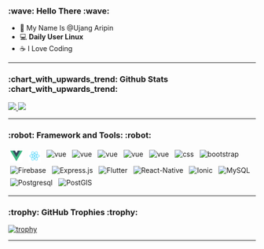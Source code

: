 <h3>:wave: Hello There :wave:</h3>

- :cowboy_hat_face: My Name Is @Ujang Aripin
- :computer: <b>Daily User Linux</b>
- :coffee: I Love Coding

<hr/>
<h3>:chart_with_upwards_trend: Github Stats :chart_with_upwards_trend:</h3>
<p align="left">
<a href="https://github.com/ujangaripin24">
  <img height="150em" src="https://github-readme-stats.vercel.app/api?username=ujangaripin24&theme=tokyonight&show_icons=true&count_private=true"/>
  <img height="150em" src="https://github-readme-stats-eight-theta.vercel.app/api/top-langs/?username=ujangaripin24&layout=compact&langs_count=12&theme=tokyonight&count_private=true"/>
</a>
</p>
<hr/>

<h3>:robot: Framework and Tools: :robot:</h3>
<p align="left">
<img title="Vue JS" src="https://raw.githubusercontent.com/github/explore/80688e429a7d4ef2fca1e82350fe8e3517d3494d/topics/vue/vue.png" alt="vue" height="25" style="vertical-align:top; margin-left: 15; margin:4px">
<img title="React JS" src="https://raw.githubusercontent.com/github/explore/80688e429a7d4ef2fca1e82350fe8e3517d3494d/topics/react/react.png" alt="vue" height="25" style="vertical-align:top; margin-left: 15; margin:4px">
<img title="Angular" src="https://www.wizcase.com/wp-content/uploads/2022/08/Angular-logo.png" alt="vue" height="25" style="vertical-align:top; margin-left: 15; margin:4px">
<img title="Next JS" src="https://www.openxcell.com/wp-content/uploads/2021/11/dango-inner-2.png" alt="vue" height="25" style="vertical-align:top; margin-left: 15; margin:4px">
<img title="Vite" src="https://upload.wikimedia.org/wikipedia/commons/thumb/f/f1/Vitejs-logo.svg/1039px-Vitejs-logo.svg.png" alt="vue" height="25" style="vertical-align:top; margin-left: 15; margin:4px">
<img title="Vitest Unit Testing" src="https://images.opencollective.com/vitest/2b17c7a/logo/256.png" alt="vue" height="25" style="vertical-align:top; margin-left: 15; margin:4px">
<img title="Jest Unit Testing" src="https://cdn.freebiesupply.com/logos/large/2x/jest-logo-png-transparent.png" alt="vue" height="25" style="vertical-align:top; margin-left: 15; margin:4px">
  
<img title="Leaflet JS" src="https://upload.wikimedia.org/wikipedia/commons/thumb/1/13/Leaflet_logo.svg/2560px-Leaflet_logo.svg.png" alt="css" height="25" style="vertical-align:top; margin-left: 15; margin:4px">
<img title="Map Box" src="https://sourceforge.net/articles/wp-content/uploads/2018/09/mapbox-logo.png" alt="bootstrap" height="25" style="vertical-align:top; margin-left: 15; margin:4px">

<img title="Firebase" src="https://cdn.icon-icons.com/icons2/2699/PNG/512/firebase_logo_icon_171157.png" alt="Firebase" height="25" style="vertical-align:top; margin-left: 15; margin:4px">
<img title="Express.js" src="https://upload.wikimedia.org/wikipedia/commons/6/64/Expressjs.png" alt="Express.js" height="25" style="vertical-align:top; margin-left: 15; margin:4px">

<img title="Flutter" src="https://www.svgrepo.com/show/353751/flutter.svg" alt="Flutter" height="25" style="vertical-align:top; margin-left: 15; margin:4px">
<img title="React-Native" src="https://www.onu.ro/wp/wp-content/uploads/2020/03/react-native-logo-884x1024.png" alt="React-Native" height="25" style="vertical-align:top; margin-left: 15; margin:4px">
<img title="Ionic" src="https://upload.wikimedia.org/wikipedia/commons/thumb/d/d1/Ionic_Logo.svg/1280px-Ionic_Logo.svg.png" alt="Ionic" height="25" style="vertical-align:top; margin-left: 15; margin:4px">

<img title="MySQL" src="https://upload.wikimedia.org/wikipedia/labs/8/8e/Mysql_logo.png" alt="MySQL" height="25" style="vertical-align:top; margin-left: 15; margin:4px">
<img title="Postgresql" src="https://cdn.icon-icons.com/icons2/2699/PNG/512/postgresql_vertical_logo_icon_168900.png" alt="Postgresql" height="25" style="vertical-align:top; margin-left: 15; margin:4px">
<img title="PostGIS" src="https://warlord0blog.wordpress.com/wp-content/uploads/2019/03/logo-postgis-1.png" alt="PostGIS" height="25" style="vertical-align:top; margin-left: 15; margin:4px">

</p>
<hr/>
<p>
<h3>:trophy: GitHub Trophies :trophy:</h3>
  
[![trophy](https://github-profile-trophy.vercel.app/?username=ujangaripin24&theme=onedark&title=Stars,Followers,Commit,Issue,Repositories)](https://github.com/ujangaripin24/github-profile-trophy)

</p>
<hr/>
